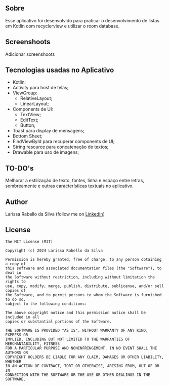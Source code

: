 ## Sobre
Esse aplicativo foi desenvolvido para praticar o desenvolvimento de listas em Kotlin com recyclerview e utilizar o room database.

## Screenshoots
Adicionar screenshoots

## Tecnologias usadas no Aplicativo
* Kotlin;
* Activity para host de telas;
* ViewGroup:
  * RelativeLayout;
  * LinearLayout;
* Components de UI:
  * TextView;
  * EditText;
  * Button;
* Toast para display de mensagens;
* Bottom Sheet;
* FindViewById para recuperar components de UI;
* String resource para concatenação de textos;
* Drawable para uso de imagens;

## TO-DO's
Melhorar a estilização de texto, fontes, linha e espaço entre letras, sombreamente e outras características textuais no aplicativo.
## Author
Larissa Rabello da Silva (follow me on [LinkedIn](https://www.linkedin.com/in/larissa-rabello/))

## License
```
The MIT License (MIT)

Copyright (c) 2024 Larissa Rabello da Silva

Permission is hereby granted, free of charge, to any person obtaining a copy of
this software and associated documentation files (the "Software"), to deal in
the Software without restriction, including without limitation the rights to
use, copy, modify, merge, publish, distribute, sublicense, and/or sell copies of
the Software, and to permit persons to whom the Software is furnished to do so,
subject to the following conditions:

The above copyright notice and this permission notice shall be included in all
copies or substantial portions of the Software.

THE SOFTWARE IS PROVIDED "AS IS", WITHOUT WARRANTY OF ANY KIND, EXPRESS OR
IMPLIED, INCLUDING BUT NOT LIMITED TO THE WARRANTIES OF MERCHANTABILITY, FITNESS
FOR A PARTICULAR PURPOSE AND NONINFRINGEMENT. IN NO EVENT SHALL THE AUTHORS OR
COPYRIGHT HOLDERS BE LIABLE FOR ANY CLAIM, DAMAGES OR OTHER LIABILITY, WHETHER
IN AN ACTION OF CONTRACT, TORT OR OTHERWISE, ARISING FROM, OUT OF OR IN
CONNECTION WITH THE SOFTWARE OR THE USE OR OTHER DEALINGS IN THE SOFTWARE.
```
